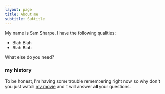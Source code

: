 ```yaml
---
layout: page
title: About me
subtitle: Subtitle
---
```


My name is Sam Sharpe. I have the following qualities:

- Blah Blah
- Blah Blah

What else do you need?

### my history

To be honest, I'm having some trouble remembering right now, so why don't you just watch [my movie](http://en.wikipedia.org/wiki/The_Princess_Bride_%28film%29) and it will answer **all** your questions.
